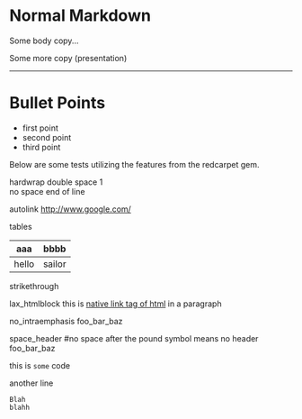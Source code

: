 <!-- SLIDE title -->
# Normal Markdown
Some body copy...

Some more copy (presentation)

<hr />

<!-- SLIDE bullets {transition: fade, date: January 30} -->
# Bullet Points

* first point
* second point
* third point

Below are some tests utilizing the features from the redcarpet gem.

hardwrap
double space 1  
no space
end of line


autolink
http://www.google.com/

tables

aaa | bbbb
-----|------
hello|sailor

strikethrough

lax_htmlblock
this is <a href="#">native link tag of html</a> in a paragraph

no_intraemphasis
foo_bar_baz

space_header
#no space after the pound symbol means no header
foo_bar_baz

this is `some` code

another line

    Blah
    blahh

